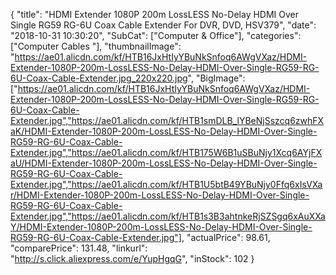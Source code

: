 {
	"title": "HDMI Extender 1080P 200m LossLESS No-Delay HDMI Over Single RG59 RG-6U Coax Cable Extender For DVR, DVD, HSV379",
	"date": "2018-10-31 10:30:20",
	"SubCat": ["Computer & Office"],
	"categories": ["Computer Cables "],
	"thumbnailImage": "https://ae01.alicdn.com/kf/HTB16JxHtIyYBuNkSnfoq6AWgVXaz/HDMI-Extender-1080P-200m-LossLESS-No-Delay-HDMI-Over-Single-RG59-RG-6U-Coax-Cable-Extender.jpg_220x220.jpg",
	"BigImage": ["https://ae01.alicdn.com/kf/HTB16JxHtIyYBuNkSnfoq6AWgVXaz/HDMI-Extender-1080P-200m-LossLESS-No-Delay-HDMI-Over-Single-RG59-RG-6U-Coax-Cable-Extender.jpg","https://ae01.alicdn.com/kf/HTB1smDLB_lYBeNjSszcq6zwhFXaK/HDMI-Extender-1080P-200m-LossLESS-No-Delay-HDMI-Over-Single-RG59-RG-6U-Coax-Cable-Extender.jpg","https://ae01.alicdn.com/kf/HTB175W6B1uSBuNjy1Xcq6AYjFXaU/HDMI-Extender-1080P-200m-LossLESS-No-Delay-HDMI-Over-Single-RG59-RG-6U-Coax-Cable-Extender.jpg","https://ae01.alicdn.com/kf/HTB1U5btB49YBuNjy0Ffq6xIsVXar/HDMI-Extender-1080P-200m-LossLESS-No-Delay-HDMI-Over-Single-RG59-RG-6U-Coax-Cable-Extender.jpg","https://ae01.alicdn.com/kf/HTB1s3B3ahtnkeRjSZSgq6xAuXXaY/HDMI-Extender-1080P-200m-LossLESS-No-Delay-HDMI-Over-Single-RG59-RG-6U-Coax-Cable-Extender.jpg"],
	"actualPrice": 98.61,
	"comparePrice": 131.48,
	"linkurl": "http://s.click.aliexpress.com/e/YupHgqG",
	"inStock": 102
}
